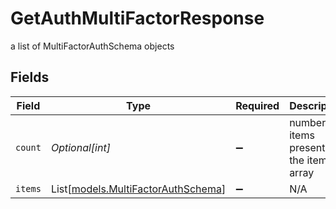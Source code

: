 # GetAuthMultiFactorResponse

a list of MultiFactorAuthSchema objects


## Fields

| Field                                                                    | Type                                                                     | Required                                                                 | Description                                                              |
| ------------------------------------------------------------------------ | ------------------------------------------------------------------------ | ------------------------------------------------------------------------ | ------------------------------------------------------------------------ |
| `count`                                                                  | *Optional[int]*                                                          | :heavy_minus_sign:                                                       | number of items present in the items array                               |
| `items`                                                                  | List[[models.MultiFactorAuthSchema](../models/multifactorauthschema.md)] | :heavy_minus_sign:                                                       | N/A                                                                      |